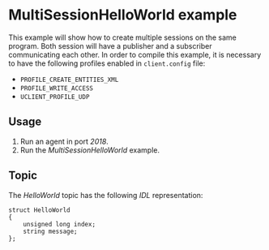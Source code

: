 # MultiSessionHelloWorld example

This example will show how to create multiple sessions on the same program. Both session
will have a publisher and a subscriber communicating each other.
In order to compile this example, it is necessary to have the following profiles enabled in `client.config` file:

- `PROFILE_CREATE_ENTITIES_XML`
- `PROFILE_WRITE_ACCESS`
- `UCLIENT_PROFILE_UDP`

## Usage
1. Run an agent in port *2018*.
2. Run the *MultiSessionHelloWorld* example.


## Topic

The *HelloWorld* topic has the following *IDL* representation:

```
struct HelloWorld
{
	unsigned long index;
	string message;
};
```

